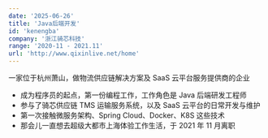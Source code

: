 ```yaml
---
date: '2025-06-26'
title: 'Java后端开发'
id: 'kenengba'
company: '浙江骑芯科技'
range: '2020-11 - 2021.11'
url: 'http://www.qixinlive.net/home'
---
```

一家位于杭州萧山，做物流供应链解决方案及 SaaS 云平台服务提供商的企业

- 成为程序员的起点，第一份编程工作，工作角色是 Java 后端研发工程师
- 参与了骑芯供应链 TMS 运输服务系统，以及 SaaS 云平台的日常开发与维护
- 第一次接触微服务架构、Spring Cloud、Docker、K8S 这些技术
- 那会儿一直想去超级大都市上海体验工作生活，于 2021 年 11 月离职
  